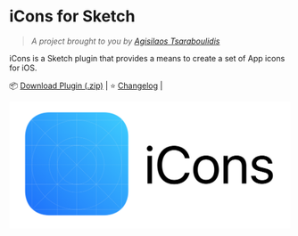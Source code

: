 # iCons for Sketch

> *A project brought to you by [Agisilaos Tsaraboulidis](https://twitter.com/agisilaosts)*

iCons is a Sketch plugin that provides a means to create a set of App icons for iOS.

:package: [Download Plugin (.zip)]() | :star: [Changelog]() | 


![](iCons.png)

